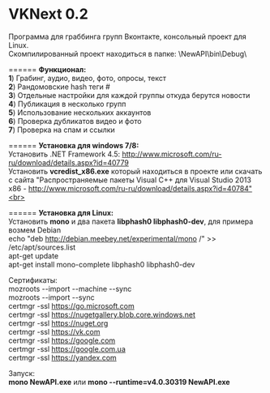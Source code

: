 VKNext 0.2
======
Программа для граббинга групп Вконтакте, консольный проект для Linux.<br>
Скомпилированный проект находиться в папке: \NewAPI\bin\Debug\ <br>

======
<b>Функционал:</b><br>
<b>1</b>) Грабинг, аудио, видео, фото, опросы, текст<br>
<b>2</b>) Рандомовские hash теги #<br>
<b>3</b>) Отдельные настройки для каждой группы откуда берутся новости<br>
<b>4</b>) Публикация в несколько групп<br>
<b>5</b>) Использование нескольких аккаунтов<br>
<b>6</b>) Проверка дубликатов видео и фото<br>
<b>7</b>) Проверка на спам и ссылки<br>

======
<b>Установка для windows 7/8:</b> <br>
Установить .NET Framework 4.5: http://www.microsoft.com/ru-ru/download/details.aspx?id=40779<br>
Установить <b>vcredist_x86.exe</b> который находиться в проекте или скачать с сайта "Распространяемые пакеты Visual C++ для Visual Studio 2013 x86 - http://www.microsoft.com/ru-ru/download/details.aspx?id=40784"<br>

======
<b>Установка для Linux:</b><br>
Установить <b>mono</b> и два пакета <b>libphash0 libphash0-dev</b>, для примера возмем Debian<br>
echo "deb http://debian.meebey.net/experimental/mono /" >> /etc/apt/sources.list<br>
apt-get update<br>
apt-get install mono-complete libphash0 libphash0-dev<br>

Сертификаты:<br>
mozroots --import --machine --sync<br>
mozroots --import --sync<br>
certmgr -ssl https://go.microsoft.com<br>
certmgr -ssl https://nugetgallery.blob.core.windows.net<br>
certmgr -ssl https://nuget.org<br>
certmgr -ssl https://vk.com<br>
certmgr -ssl https://google.com<br>
certmgr -ssl https://google.com.ua<br>
certmgr -ssl https://yandex.com<br>

Запуск:<br>
<b>mono NewAPI.exe</b> или <b>mono --runtime=v4.0.30319 NewAPI.exe</b><br>

